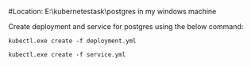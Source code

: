 #Location: E:\kubernetestask\postgres in my windows machine 

Create deployment and service for postgres using the below command:
```
kubectl.exe create -f deployment.yml
```
```
kubectl.exe create -f service.yml
```
